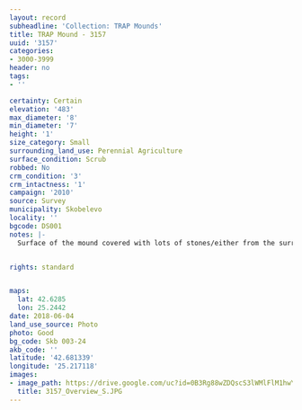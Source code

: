 ```yaml
---
layout: record
subheadline: 'Collection: TRAP Mounds'
title: TRAP Mound - 3157
uuid: '3157'
categories:
- 3000-3999
header: no
tags:
- ''

certainty: Certain
elevation: '483'
max_diameter: '8'
min_diameter: '7'
height: '1'
size_category: Small
surrounding_land_use: Perennial Agriculture
surface_condition: Scrub
robbed: No
crm_condition: '3'
crm_intactness: '1'
campaign: '2010'
source: Survey
municipality: Skobelevo
locality: ''
bgcode: DS001
notes: |-
  Surface of the mound covered with lots of stones/either from the surrounding pasture or from the mound.


rights: standard


maps:
  lat: 42.6285
  lon: 25.2442
date: 2018-06-04
land_use_source: Photo
photo: Good
bg_code: Skb 003-24
akb_code: ''
latitude: '42.681339'
longitude: '25.217118'
images:
- image_path: https://drive.google.com/uc?id=0B3Rg88wZDQscS3lWMlFlM1hwYXM
  title: 3157_Overview_S.JPG
---
```

